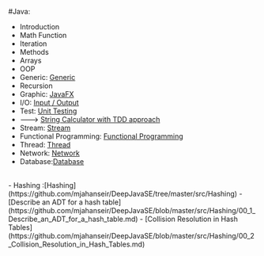 #Java:
- Introduction
- Math Function
- Iteration
- Methods
- Arrays
- OOP
- Generic: [Generic](https://github.com/mjahanseir/DeepJavaSE/tree/master/src/Generic)
- Recursion
- Graphic: [JavaFX](https://github.com/mjahanseir/DeepJavaSE/tree/master/src/JavaFX)
- I/O:    [Input / Output](https://github.com/mjahanseir/DeepJavaSE/tree/master/src/IO)
- Test:   [Unit Testing](https://github.com/mjahanseir/DeepJavaSE/tree/master/src/UnitTesting)
- --->   [String Calculator with TDD approach](https://github.com/mjahanseir/DeepJavaSE/tree/master/src/StringCalculator)
- Stream: [Stream](https://github.com/mjahanseir/DeepJavaSE/tree/master/src/Stream)
- Functional Programming: [Functional Programming](https://github.com/mjahanseir/DeepJavaSE/tree/master/src/FunctionalProgramming)
- Thread: [Thread](https://github.com/mjahanseir/DeepJavaSE/tree/master/src/Thread)
- Network: [Network](https://github.com/mjahanseir/DeepJavaSE/tree/master/src/Network)
- Database:[Database](https://github.com/mjahanseir/DeepJavaSE/tree/master/src/JDBC)
<br>
- Hashing :[Hashing](https://github.com/mjahanseir/DeepJavaSE/tree/master/src/Hashing)
        - [Describe an ADT for a hash table](https://github.com/mjahanseir/DeepJavaSE/blob/master/src/Hashing/00_1_Describe_an_ADT_for_a_hash_table.md)
        - [Collision Resolution in Hash Tables](https://github.com/mjahanseir/DeepJavaSE/blob/master/src/Hashing/00_2_Collision_Resolution_in_Hash_Tables.md)
